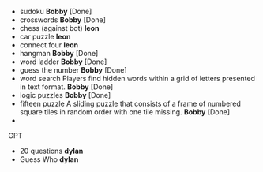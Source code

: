 - sudoku **Bobby** [Done]
- crosswords **Bobby** [Done]
- chess (against bot) **leon** 
- car puzzle **leon**
- connect four **leon**
- hangman **Bobby** [Done]
- word ladder **Bobby** [Done]
- guess the number **Bobby** [Done]
- word search Players find hidden words within a grid of letters presented in text format. **Bobby** [Done]
- logic puzzles **Bobby** [Done]
- fifteen puzzle A sliding puzzle that consists of a frame of numbered square tiles in random order with one tile missing. **Bobby** [Done]
- 

GPT 
- 20 questions **dylan**
- Guess Who **dylan**